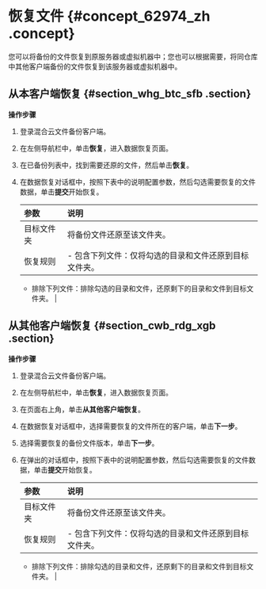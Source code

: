 # 恢复文件 {#concept_62974_zh .concept}

您可以将备份的文件恢复到原服务器或虚拟机器中；您也可以根据需要，将同仓库中其他客户端备份的文件恢复到该服务器或虚拟机器中。

## 从本客户端恢复 {#section_whg_btc_sfb .section}

 **操作步骤** 

1.  登录混合云文件备份客户端。
2.  在左侧导航栏中，单击**恢复**，进入数据恢复页面。
3.  在已备份列表中，找到需要还原的文件，然后单击**恢复**。
4.  在数据恢复对话框中，按照下表中的说明配置参数，然后勾选需要恢复的文件数据，单击**提交**开始恢复。

    |参数|说明|
    |:-|:-|
    |目标文件夹|将备份文件还原至该文件夹。|
    |恢复规则|     -   包含下列文件：仅将勾选的目录和文件还原到目标文件夹。
    -   排除下列文件：排除勾选的目录和文件，还原剩下的目录和文件到目标文件夹。
 |


## 从其他客户端恢复 {#section_cwb_rdg_xgb .section}

 **操作步骤** 

1.  登录混合云文件备份客户端。
2.  在左侧导航栏中，单击**恢复**，进入数据恢复页面。
3.  在页面右上角，单击**从其他客户端恢复**。
4.  在数据恢复对话框中，选择需要恢复的文件所在的客户端，单击**下一步**。
5.  选择需要恢复的备份文件版本，单击**下一步**。
6.  在弹出的对话框中，按照下表中的说明配置参数，然后勾选需要恢复的文件数据，单击**提交**开始恢复。

    |参数|说明|
    |:-|:-|
    |目标文件夹|将备份文件还原至该文件夹。|
    |恢复规则|     -   包含下列文件：仅将勾选的目录和文件还原到目标文件夹。
    -   排除下列文件：排除勾选的目录和文件，还原剩下的目录和文件到目标文件夹。
 |


